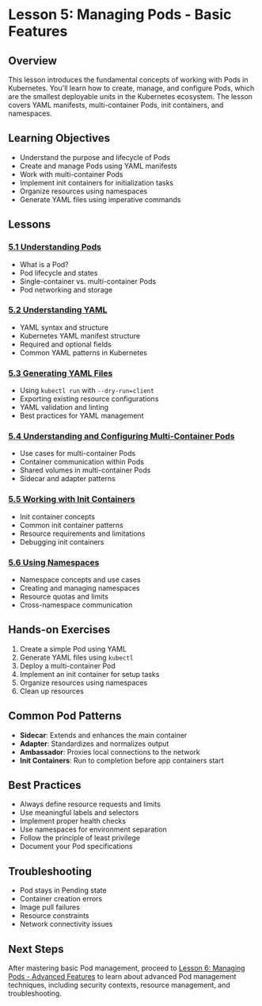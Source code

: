 # Lesson 5: Managing Pods - Basic Features

## Overview
This lesson introduces the fundamental concepts of working with Pods in Kubernetes. You'll learn how to create, manage, and configure Pods, which are the smallest deployable units in the Kubernetes ecosystem. The lesson covers YAML manifests, multi-container Pods, init containers, and namespaces.

## Learning Objectives
- Understand the purpose and lifecycle of Pods
- Create and manage Pods using YAML manifests
- Work with multi-container Pods
- Implement init containers for initialization tasks
- Organize resources using namespaces
- Generate YAML files using imperative commands

## Lessons

### [5.1 Understanding Pods](5_1_Understanding_Pods/5_1_Understanding_Pods.md)
- What is a Pod?
- Pod lifecycle and states
- Single-container vs. multi-container Pods
- Pod networking and storage

### [5.2 Understanding YAML](5_2_Understanding_YAML/5_2_Understanding_YAML.md)
- YAML syntax and structure
- Kubernetes YAML manifest structure
- Required and optional fields
- Common YAML patterns in Kubernetes

### [5.3 Generating YAML Files](5_3_Generating_YAML_Files/5_3_Generating_YAML_Files.md)
- Using `kubectl run` with `--dry-run=client`
- Exporting existing resource configurations
- YAML validation and linting
- Best practices for YAML management

### [5.4 Understanding and Configuring Multi-Container Pods](5_4_Understanding_and_Configuring_Multi-Container_Pods/5_4_Understanding_and_Configuring_Multi-Container_Pods.md)
- Use cases for multi-container Pods
- Container communication within Pods
- Shared volumes in multi-container Pods
- Sidecar and adapter patterns

### [5.5 Working with Init Containers](5_5_Working_with_Init_Containers/5_5_Working_with_Init_Containers.md)
- Init container concepts
- Common init container patterns
- Resource requirements and limitations
- Debugging init containers

### [5.6 Using Namespaces](5_6_Using_Namespaces/5_6_Using_Namespaces.md)
- Namespace concepts and use cases
- Creating and managing namespaces
- Resource quotas and limits
- Cross-namespace communication

## Hands-on Exercises
1. Create a simple Pod using YAML
2. Generate YAML files using `kubectl`
3. Deploy a multi-container Pod
4. Implement an init container for setup tasks
5. Organize resources using namespaces
6. Clean up resources

## Common Pod Patterns
- **Sidecar**: Extends and enhances the main container
- **Adapter**: Standardizes and normalizes output
- **Ambassador**: Proxies local connections to the network
- **Init Containers**: Run to completion before app containers start

## Best Practices
- Always define resource requests and limits
- Use meaningful labels and selectors
- Implement proper health checks
- Use namespaces for environment separation
- Follow the principle of least privilege
- Document your Pod specifications

## Troubleshooting
- Pod stays in Pending state
- Container creation errors
- Image pull failures
- Resource constraints
- Network connectivity issues

## Next Steps
After mastering basic Pod management, proceed to [Lesson 6: Managing Pods - Advanced Features](../Lesson6_Managing_Pod_Advanced_Features/index.md) to learn about advanced Pod management techniques, including security contexts, resource management, and troubleshooting.